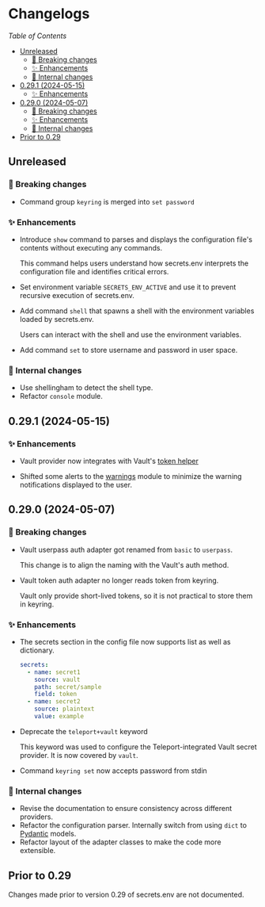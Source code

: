 # Changelogs

*Table of Contents*

- [Unreleased](#unreleased)
  - [🚨 Breaking changes](#-breaking-changes)
  - [✨ Enhancements](#-enhancements)
  - [🚧 Internal changes](#-internal-changes)
- [0.29.1 (2024-05-15)](#0291-2024-05-15)
  - [✨ Enhancements](#-enhancements-1)
- [0.29.0 (2024-05-07)](#0290-2024-05-07)
  - [🚨 Breaking changes](#-breaking-changes-1)
  - [✨ Enhancements](#-enhancements-2)
  - [🚧 Internal changes](#-internal-changes-1)
- [Prior to 0.29](#prior-to-029)


## Unreleased

### 🚨 Breaking changes

* Command group `keyring` is merged into `set password`

### ✨ Enhancements

* Introduce `show` command to parses and displays the configuration file's contents without executing any commands.

  This command helps users understand how secrets.env interprets the configuration file and identifies critical errors.

* Set environment variable `SECRETS_ENV_ACTIVE` and use it to prevent recursive execution of secrets.env.

* Add command `shell` that spawns a shell with the environment variables loaded by secrets.env.

  Users can interact with the shell and use the environment variables.

* Add command `set` to store username and password in user space.

### 🚧 Internal changes

* Use shellingham to detect the shell type.
* Refactor `console` module.

## 0.29.1 (2024-05-15)

### ✨ Enhancements

* Vault provider now integrates with Vault's [token helper]

  [token helper]: https://www.vaultproject.io/docs/commands/token-helper

* Shifted some alerts to the [warnings] module to minimize the warning notifications displayed to the user.

  [warnings]: https://docs.python.org/3/library/warnings.html


## 0.29.0 (2024-05-07)

### 🚨 Breaking changes

* Vault userpass auth adapter got renamed from `basic` to `userpass`.

  This change is to align the naming with the Vault's auth method.

* Vault token auth adapter no longer reads token from keyring.

  Vault only provide short-lived tokens, so it is not practical to store them in keyring.

### ✨ Enhancements

* The secrets section in the config file now supports list as well as dictionary.

  ```yaml
  secrets:
    - name: secret1
      source: vault
      path: secret/sample
      field: token
    - name: secret2
      source: plaintext
      value: example
  ```

* Deprecate the `teleport+vault` keyword

  This keyword was used to configure the Teleport-integrated Vault secret provider.
  It is now covered by `vault`.

* Command `keyring set` now accepts password from stdin

### 🚧 Internal changes

* Revise the documentation to ensure consistency across different providers.
* Refactor the configuration parser. Internally switch from using `dict` to [Pydantic](https://docs.pydantic.dev/latest/) models.
* Refactor layout of the adapter classes to make the code more extensible.

## Prior to 0.29

Changes made prior to version 0.29 of secrets.env are not documented.
